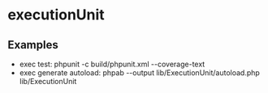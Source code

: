 # executionUnit

## Examples

- exec test: phpunit -c build/phpunit.xml --coverage-text
- exec generate autoload: phpab --output lib/ExecutionUnit/autoload.php lib/ExecutionUnit